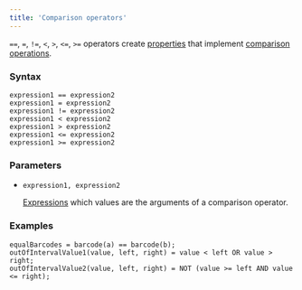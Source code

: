 ```yaml
---
title: 'Comparison operators'
---
```


`==`, `=`, `!=`, `<`, `>`, `<=`, `>=` operators create [properties](Properties.md) that implement [comparison operations](Comparison_operators_=_..._.md).

### Syntax

    expression1 == expression2
    expression1 = expression2
    expression1 != expression2
    expression1 < expression2
    expression1 > expression2
    expression1 <= expression2
    expression1 >= expression2

### Parameters

- `expression1, expression2`

    [Expressions](Expression.md) which values are the arguments of a comparison operator.

### Examples

```lsf
equalBarcodes = barcode(a) == barcode(b);
outOfIntervalValue1(value, left, right) = value < left OR value > right;
outOfIntervalValue2(value, left, right) = NOT (value >= left AND value <= right);
```
